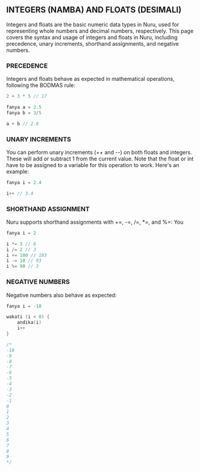 ## INTEGERS (NAMBA) AND FLOATS (DESIMALI)

Integers and floats are the basic numeric data types in Nuru, used for representing whole numbers and decimal numbers, respectively. This page covers the syntax and usage of integers and floats in Nuru, including precedence, unary increments, shorthand assignments, and negative numbers.

### PRECEDENCE

Integers and floats behave as expected in mathematical operations, following the BODMAS rule:
```go
2 + 3 * 5 // 17

fanya a = 2.5
fanya b = 3/5

a + b // 2.8
```

### UNARY INCREMENTS

You can perform unary increments (++ and --) on both floats and integers. These will add or subtract 1 from the current value. Note that the float or int have to be assigned to a variable for this operation to work. Here's an example:

```go
fanya i = 2.4

i++ // 3.4
```

### SHORTHAND ASSIGNMENT

Nuru supports shorthand assignments with +=, -=, /=, *=, and %=:
You
```go
fanya i = 2

i *= 3 // 6
i /= 2 // 3
i += 100 // 103
i -= 10 // 93
i %= 90 // 3
```

### NEGATIVE NUMBERS

Negative numbers also behave as expected:

```go
fanya i = -10

wakati (i < 0) {
    andika(i)
    i++
}

/*
-10
-9
-8
-7
-6
-5
-4
-3
-2
-1
0
1
2
3
4
5
6
7
8
9 
*/
```
